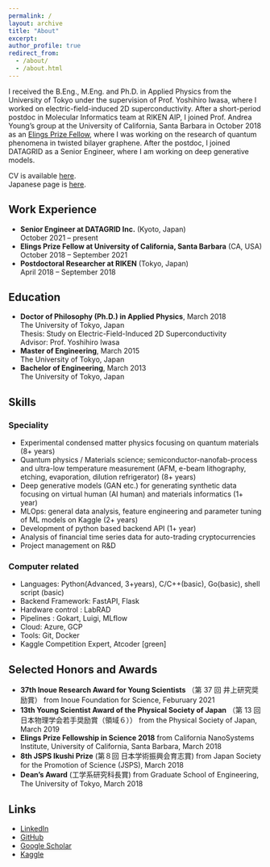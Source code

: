 ```yaml
---
permalink: /
layout: archive
title: "About"
excerpt:
author_profile: true
redirect_from:
  - /about/
  - /about.html
---
```


I received the B.Eng., M.Eng. and Ph.D. in Applied Physics from the University of Tokyo under the supervision of Prof. Yoshihiro Iwasa, where I worked on electric-field-induced 2D superconductivity. After a short-period postdoc in Molecular Informatics team at RIKEN AIP, I joined Prof. Andrea Young’s group at the University of California, Santa Barbara in October 2018 as an [Elings Prize Fellow](https://www.cnsi.ucsb.edu/resources/funding/elings-prize/fellows), where I was working on the research of quantum phenomena in twisted bilayer graphene. After the postdoc, I joined DATAGRID as a Senior Engineer, where I am working on deep generative models.

CV is available [here](https://www.yusaito.com/files/yusaito_CV.pdf).<br>
Japanese page is [here](https://www.yusaito.com/blog/about/).

## Work Experience

- **Senior Engineer at DATAGRID Inc.** (Kyoto, Japan)<br>
  October 2021 – present
- **Elings Prize Fellow at University of California, Santa Barbara** (CA, USA)<br>
  October 2018 – September 2021
- **Postdoctoral Researcher at RIKEN** (Tokyo, Japan)<br>
  April 2018 – September 2018<br>

## Education

- **Doctor of Philosophy (Ph.D.) in Applied Physics**, March 2018<br>
  The University of Tokyo, Japan<br>
  Thesis: Study on Electric-Field-Induced 2D Superconductivity<br>
  Advisor: Prof. Yoshihiro Iwasa
  <br>
- **Master of Engineering**, March 2015<br>
  The University of Tokyo, Japan
  <br>
- **Bachelor of Engineering**, March 2013<br>
  The University of Tokyo, Japan

## Skills

### Speciality

- Experimental condensed matter physics focusing on quantum materials (8+ years)
- Quantum physics / Materials science; semiconductor-nanofab-process and ultra-low temperature measurement (AFM, e-beam lithography, etching, evaporation, dilution refrigerator) (8+ years)
- Deep generative models (GAN etc.) for generating synthetic data focusing on virtual human (AI human) and materials informatics (1+ year)
- MLOps: general data analysis, feature engineering and parameter tuning of ML models on Kaggle (2+ years)
- Development of python based backend API (1+ year)
- Analysis of financial time series data for auto-trading cryptocurrencies
- Project management on R&D

### Computer related

- Languages: Python(Advanced, 3+years), C/C++(basic), Go(basic), shell script (basic)
- Backend Framework: FastAPI, Flask
- Hardware control : LabRAD
- Pipelines : Gokart, Luigi, MLflow
- Cloud: Azure, GCP
- Tools: Git, Docker
- Kaggle Competition Expert, Atcoder [green]

## Selected Honors and Awards

- **37th Inoue Research Award for Young Scientists** （第 37 回 井上研究奨励賞） from Inoue Foundation for Science, Feburuary 2021
- **13th Young Scientist Award of the Physical Society of Japan** （第 13 回 日本物理学会若手奨励賞（領域６）） from the Physical Society of Japan, March 2019
- **Elings Prize Fellowship in Science 2018**
  from California NanoSystems Institute, University of California, Santa Barbara, March 2018
- **8th JSPS Ikushi Prize** (第８回 日本学術振興会育志賞) from Japan Society for the Promotion of Science (JSPS), March 2018
- **Dean’s Award** (工学系研究科長賞) from Graduate School of Engineering, The University of Tokyo, March 2018

## Links

- [LinkedIn](https://www.linkedin.com/in/yu-saito-03080088/)
- [GitHub](https://github.com/yseeker)
- [Google Scholar](https://scholar.google.com/citations?hl=en&user=M3gyCrUAAAAJ)
- [Kaggle](https://www.kaggle.com/Yseeker)
